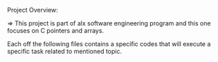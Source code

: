 Project Overview:

=> This project is part of alx software engineering program and this one focuses on C pointers and arrays.

Each off the following files contains a specific codes that will execute a specific task related to mentioned topic.


